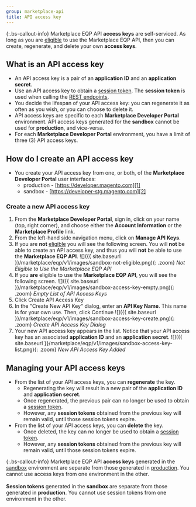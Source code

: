 ```yaml
---
group: marketplace-api
title: API access key
---
```


{:.bs-callout-info}
Marketplace EQP API **access keys** are self-serviced.  As long as you are [eligible](api.html#eligible) to use the Marketplace EQP API, then you can create, regenerate, and delete your own **access keys**.

## What is an API access key

-  An API access key is a pair of an **application ID** and an **application secret**.
-  Use an API access key to obtain a [session token](auth.html#session-token).  The **session token** is used when calling the [REST endpoints](rest-api.html).
-  You decide the lifespan of your API access key: you can regenerate it as often as you wish, or you can choose to delete it.
-  API access keys are specific to each **Marketplace Developer Portal** environment.  API access keys generated for the **sandbox** cannot be used for **production**, and vice-versa.
-  For each **Marketplace Developer Portal** environment, you have a limit of three (3) API access keys.

## How do I create an API access key

-  You create your API access key from one, or both, of the **Marketplace Developer Portal** user interfaces:
   -  production - [https://developer.magento.com][1]
   -  sandbox - [https://developer-stg.magento.com][2]

### Create a new API access key

1. From the **Marketplace Developer Portal**, sign in, click on your name (top, right corner), and choose either the **Account Information** or the **Marketplace Profile** link.
1. From the left-hand side navigation menu, click on **Manage API Keys**.
1. If you are **not** [eligible](api.html#eligible) you will see the following screen.  You will **not** be able to create an API access key, and thus you will **not** be able to use the **Marketplace EQP API**.
    ![]({{ site.baseurl }}/marketplace/eqp/v1/images/sandbox-not-eligible.png){: .zoom}
    _Not Eligible to Use the Marketplace EQP API_
1. If you **are** eligible to use the **Marketplace EQP API**, you will see the following screen.
    ![]({{ site.baseurl }}/marketplace/eqp/v1/images/sandbox-access-key-empty.png){: .zoom}
    _Empty List of API Access Keys_
1. Click <span class="btn">Create API Access Key</span>
1. In the "Create New API Key" dialog, enter an **API Key Name**.  This name is for your own use. Then, click <span class="btn">Continue</span>
    ![]({{ site.baseurl }}/marketplace/eqp/v1/images/sandbox-access-key-create.png){: .zoom}
    _Create API Access Key Dialog_
1. Your new API access key appears in the list.  Notice that your API access key has an associated **application ID** and an **application secret**.
    ![]({{ site.baseurl }}/marketplace/eqp/v1/images/sandbox-access-key-list.png){: .zoom}
    _New API Access Key Added_

## Managing your API access keys

-  From the list of your API access keys, you can **regenerate** the key.
   -  Regenerating the key will result in a new pair of the **application ID** and **application secret**.
   -  Once regenerated, the previous pair can no longer be used to obtain a [session token](auth.html#session-token).
   -  However, any **session tokens** obtained from the previous key will remain valid, until those session tokens expire.
-  From the list of your API access keys, you can **delete** the key.
   -  Once deleted, the key can no longer be used to obtain a [session token](auth.html#session-token).
   -  However, any **session tokens** obtained from the previous key will remain valid, until those session tokens expire.

 {:.bs-callout-info}
Marketplace EQP API **access keys** generated in the [sandbox][2] environment are separate from those generated in [production][1].
You cannot use access keys from one environment in the other.
<br/><br/>
**Session tokens** generated in the **sandbox** are separate from those generated in **production**.
You cannot use session tokens from one environment in the other.

[1]: https://developer.magento.com
[2]: https://developer-stg.magento.com
